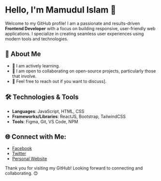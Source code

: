 # Hello, I'm Mamudul Islam 👋

Welcome to my GitHub profile! I am a passionate and results-driven **Frontend Developer** with a focus on building responsive, user-friendly web applications. I specialize in creating seamless user experiences using modern tools and technologies.

## 🚀 About Me
- 🌱 I am actively learning.
- 👯 I am open to collaborating on open-source projects, particularly those that involve.
- 💬 Feel free to reach out if you want to discuss].

## 🛠️ Technologies & Tools
- **Languages**: JavaScript, HTML, CSS
- **Frameworks/Libraries**: ReactJS, Bootstrap, TailwindCSS
- **Tools**: Figma, Git, VS Code, NPM

## 🌐 Connect with Me:
- [Facebook](https://www.facebook.com/mamudul457)
- [Twitter](https://twitter.com/YOUR_TWITTER)
- [Personal Website](https://www.yourwebsite.com)

Thank you for visiting my GitHub! Looking forward to connecting and collaborating. 😊


